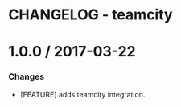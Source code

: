 # CHANGELOG - teamcity

1.0.0 / 2017-03-22
==================

### Changes

* [FEATURE] adds teamcity integration.

